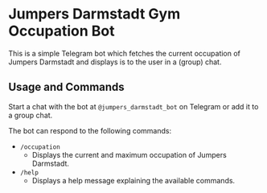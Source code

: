 # Jumpers Darmstadt Gym Occupation Bot

This is a simple Telegram bot which fetches the current occupation of Jumpers Darmstadt and displays is to the user in a (group) chat.

## Usage and Commands

Start a chat with the bot at `@jumpers_darmstadt_bot` on Telegram or add it to a group chat.

The bot can respond to the following commands:
 * `/occupation`
   * Displays the current and maximum occupation of Jumpers Darmstadt.
 * `/help`
   * Displays a help message explaining the available commands.
